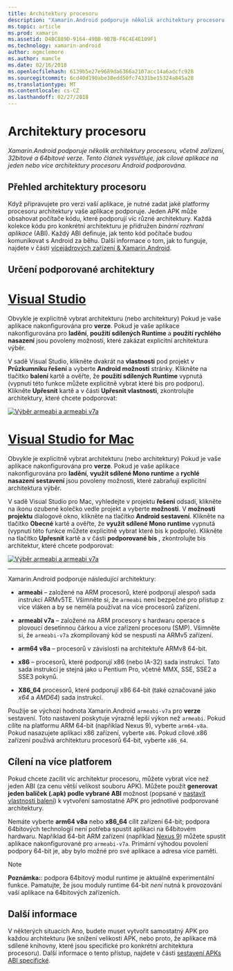 ```yaml
---
title: Architektury procesoru
description: "Xamarin.Android podporuje několik architektury procesoru, včetně zařízení, 32bitové a 64bitové verze. Tento článek vysvětluje, jak cílové aplikace na jeden nebo více architektury procesoru Android podporována."
ms.topic: article
ms.prod: xamarin
ms.assetid: D4BC889D-9164-49BB-9B7B-F6C4E4E109F1
ms.technology: xamarin-android
author: mgmclemore
ms.author: mamcle
ms.date: 02/16/2018
ms.openlocfilehash: 6139b5e27e9689da6366a2107acc14a6adcfc928
ms.sourcegitcommit: 6cd40d190abe38edd50fc74331be15324a845a28
ms.translationtype: MT
ms.contentlocale: cs-CZ
ms.lasthandoff: 02/27/2018
---
```

# <a name="cpu-architectures"></a>Architektury procesoru

_Xamarin.Android podporuje několik architektury procesoru, včetně zařízení, 32bitové a 64bitové verze. Tento článek vysvětluje, jak cílové aplikace na jeden nebo více architektury procesoru Android podporována._

## <a name="cpu-architectures-overview"></a>Přehled architektury procesoru

Když připravujete pro verzi vaší aplikace, je nutné zadat jaké platformy procesoru architektury vaše aplikace podporuje. Jeden APK může obsahovat počítače kódu, které podporují víc různé architektury. Každá kolekce kódu pro konkrétní architekturu je přidružen *binární rozhraní aplikace* (ABI). Každý ABI definuje, jak tento kód počítače budou komunikovat s Android za běhu.
Další informace o tom, jak to funguje, najdete v části [vícejádrových zařízení &amp; Xamarin.Android](~/android/deploy-test/multicore-devices.md).


## <a name="how-to-specify-supported-architectures"></a>Určení podporované architektury

# <a name="visual-studiotabvswin"></a>[Visual Studio](#tab/vswin)

Obvykle je explicitně vybrat architekturu (nebo architektury) Pokud je vaše aplikace nakonfigurována pro **verze**. Pokud je vaše aplikace nakonfigurována pro **ladění**, **použití sdílených Runtime** a **použití rychlého nasazení** jsou povoleny možnosti, které zakázat explicitní architektura výběr.

V sadě Visual Studio, klikněte dvakrát na **vlastnosti** pod projekt v **Průzkumníku řešení** a vyberte **Android možnosti** stránky. Klikněte na tlačítko **balení** kartě a ověřte, že **použití sdílených Runtime** vypnutá (vypnutí této funkce můžete explicitně vybrat které bis pro podporu). Klikněte **Upřesnit** kartě a v části **Upřesnit vlastnosti**, zkontrolujte architektury, které chcete podporovat:

[ ![Výběr armeabi a armeabi v7a](cpu-architectures-images/vs/01-abi-selections-sml.png)](cpu-architectures-images/vs/01-abi-selections.png)

# <a name="visual-studio-for-mactabvsmac"></a>[Visual Studio for Mac](#tab/vsmac)

Obvykle je explicitně vybrat architekturu (nebo architektury) Pokud je vaše aplikace nakonfigurována pro **verze**. Pokud je vaše aplikace nakonfigurována pro **ladění**, **využít sdílené Mono runtime** a **rychlé nasazení sestavení** jsou povoleny možnosti, které zabraňují explicitní architektura výběr.

V sadě Visual Studio pro Mac, vyhledejte v projektu **řešení** odsadí, klikněte na ikonu ozubené kolečko vedle projekt a vyberte **možnosti**. V **možnosti projektu** dialogové okno, klikněte na tlačítko **Android sestavení**. Klikněte na tlačítko **Obecné** kartě a ověřte, že **využít sdílené Mono runtime** vypnutá (vypnutí této funkce můžete explicitně vybrat které bis k podpoře). Klikněte na tlačítko **Upřesnit** kartě a v části **podporované bis** , zkontrolujte bis architektur, které chcete podporovat:

[ ![Výběr armeabi a armeabi v7a](cpu-architectures-images/xs/01-abi-selections-sml.png)](cpu-architectures-images/xs/01-abi-selections.png)

-----


Xamarin.Android podporuje následující architektury:

-   **armeabi** &ndash; založené na ARM procesorů, které podporují alespoň sada instrukcí ARMv5TE. Všimněte si, že `armeabi` není bezpečné pro přístup z více vláken a by se neměla používat na více procesorů zařízení.

-   **armeabi v7a** &ndash; založené na ARM procesory s hardwaru operace s plovoucí desetinnou čárkou a více zařízení procesoru (SMP). Všimněte si, že `armeabi-v7a` zkompilovaný kód se nespustí na ARMv5 zařízení.

-   **arm64 v8a** &ndash; procesorů v závislosti na architektuře ARMv8 64-bit.

-   **x86** &ndash; procesorů, které podporují x86 (nebo IA-32) sada instrukcí. Tato sada instrukcí je stejná jako u Pentium Pro, včetně MMX, SSE, SSE2 a SSE3 pokynů.

-   **X86_64** procesorů, které podporují x86 64-bit (také označované jako *x64* a *AMD64*) sada instrukcí.

Použije se výchozí hodnota Xamarin.Android `armeabi-v7a` pro **verze** sestavení. Toto nastavení poskytuje výrazně lepší výkon než `armeabi`. Pokud cílíte na platformu ARM 64-bit (například Nexus 9), vyberte `arm64-v8a`. Pokud nasazujete aplikaci x86 zařízení, vyberte `x86`. Pokud cílové x86 zařízení používá architekturu procesorů 64-bit, vyberte `x86_64`.

## <a name="targeting-multiple-platforms"></a>Cílení na více platforem

Pokud chcete zacílit víc architektur procesoru, můžete vybrat více než jeden ABI (za cenu větší velikost souboru APK). Můžete použít **generovat jeden balíček (.apk) podle vybrané ABI** možnost (popsané v [nastavit vlastnosti balení](~/android/deploy-test/release-prep/index.md#Set_Packaging_Properties)) k vytvoření samostatné APK pro jednotlivé podporované architektury.

Nemáte vyberte **arm64 v8a** nebo **x86_64** cílit zařízení 64-bit; podpora 64bitových technologií není potřeba spustit aplikaci na 64bitovém hardwaru. Například 64-bit ARM zařízení (například [Nexus 9](http://www.google.com/nexus/9/)) můžete spustit aplikace nakonfigurované pro `armeabi-v7a`. Primární výhodou povolení podpory 64-bit je, aby bylo možné pro své aplikace a adresa více paměti.

> [!NOTE]
> **Poznámka:**: podpora 64bitový modul runtime je aktuálně experimentální funkce. Pamatujte, že jsou moduly runtime 64-bit *není* nutná k provozování vaší aplikace na 64bitových zařízeních. 

## <a name="additional-information"></a>Další informace

V některých situacích Ano, budete muset vytvořit samostatný APK pro každou architekturu (ke snížení velikosti APK, nebo proto, že aplikace má sdílené knihovny, které jsou specifické pro konkrétní architektura procesoru).
Další informace o tento přístup, najdete v části [sestavení APKs ABI specifické](~/android/deploy-test/building-apps/abi-specific-apks.md).
